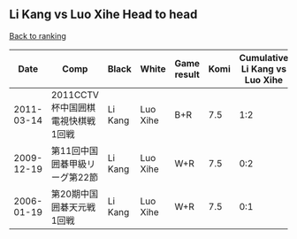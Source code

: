 ## Li Kang vs Luo Xihe Head to head

[Back to ranking](../../index.md)




| **Date** | **Comp** | **Black** | **White** | **Game result** | **Komi** | **Cumulative Li Kang vs Luo Xihe** | **Li Kang streak** | **Luo Xihe streak** | 
| --- | --- | --- | --- | --- | --- | --- | --- | --- |
| 2011-03-14 | 2011CCTV杯中国囲棋電視快棋戦1回戦 | Li Kang | Luo Xihe | B+R | 7.5 | 1:2 | 1 | 0 | 
| 2009-12-19 | 第11回中国囲碁甲級リーグ第22節 | Li Kang | Luo Xihe | W+R | 7.5 | 0:2 | 0 | 2 | 
| 2006-01-19 | 第20期中国囲碁天元戦1回戦 | Li Kang | Luo Xihe | W+R | 7.5 | 0:1 | 0 | 1 |




